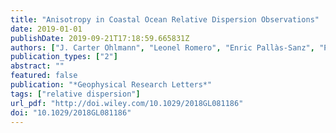 ```yaml
---
title: "Anisotropy in Coastal Ocean Relative Dispersion Observations"
date: 2019-01-01
publishDate: 2019-09-21T17:18:59.665831Z
authors: ["J. Carter Ohlmann", "Leonel Romero", "Enric Pallàs-Sanz", "Paula Perez-Brunius"]
publication_types: ["2"]
abstract: ""
featured: false
publication: "*Geophysical Research Letters*"
tags: ["relative dispersion"]
url_pdf: "http://doi.wiley.com/10.1029/2018GL081186"
doi: "10.1029/2018GL081186"
---
```



